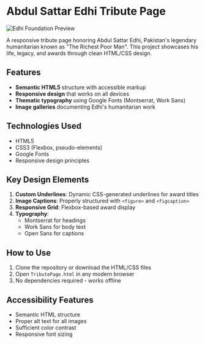 # Abdul Sattar Edhi Tribute Page

![Edhi Foundation Preview](https://static01.nyt.com/images/2016/07/09/world/sub-09edhi-obit/sub-09edhi-obit-superJumbo.jpg)

A responsive tribute page honoring Abdul Sattar Edhi, Pakistan's legendary humanitarian known as "The Richest Poor Man". This project showcases his life, legacy, and awards through clean HTML/CSS design.

## Features

- **Semantic HTML5** structure with accessible markup
- **Responsive design** that works on all devices
- **Thematic typography** using Google Fonts (Montserrat, Work Sans)
- **Image galleries** documenting Edhi's humanitarian work

## Technologies Used

- HTML5
- CSS3 (Flexbox, pseudo-elements)
- Google Fonts
- Responsive design principles

## Key Design Elements

1. **Custom Underlines**: Dynamic CSS-generated underlines for award titles
2. **Image Captions**: Properly structured with `<figure>` and `<figcaption>`
3. **Responsive Grid**: Flexbox-based award display
4. **Typography**: 
   - Montserrat for headings
   - Work Sans for body text
   - Open Sans for captions

## How to Use

1. Clone the repository or download the HTML/CSS files
2. Open `TributePage.html` in any modern browser
3. No dependencies required - works offline

## Accessibility Features

- Semantic HTML structure
- Proper alt text for all images
- Sufficient color contrast
- Responsive font sizing
